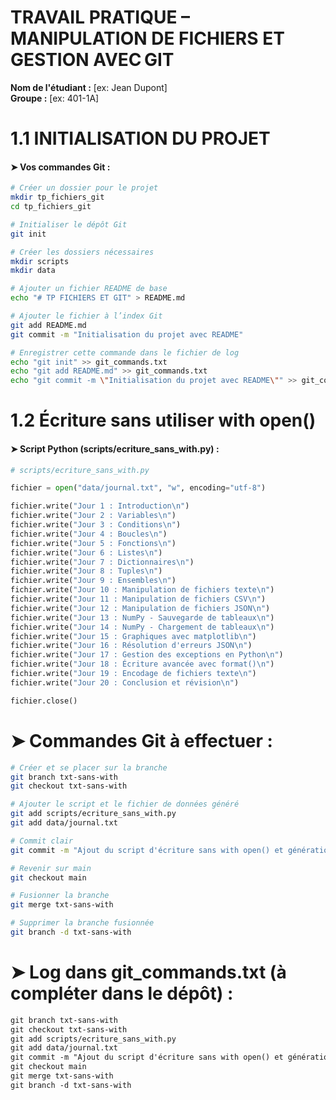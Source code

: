 # TRAVAIL PRATIQUE – MANIPULATION DE FICHIERS ET GESTION AVEC GIT  
**Nom de l'étudiant :** [ex: Jean Dupont]  
**Groupe :** [ex: 401-1A]



# 1.1 INITIALISATION DU PROJET

#### ➤ **Vos commandes Git :**
```bash
# Créer un dossier pour le projet
mkdir tp_fichiers_git
cd tp_fichiers_git

# Initialiser le dépôt Git
git init

# Créer les dossiers nécessaires
mkdir scripts
mkdir data

# Ajouter un fichier README de base
echo "# TP FICHIERS ET GIT" > README.md

# Ajouter le fichier à l’index Git
git add README.md
git commit -m "Initialisation du projet avec README"

# Enregistrer cette commande dans le fichier de log
echo "git init" >> git_commands.txt
echo "git add README.md" >> git_commands.txt
echo "git commit -m \"Initialisation du projet avec README\"" >> git_commands.txt
```



# 1.2 Écriture sans utiliser with open()

#### ➤ **Script Python (scripts/ecriture_sans_with.py) :**

```python
# scripts/ecriture_sans_with.py

fichier = open("data/journal.txt", "w", encoding="utf-8")

fichier.write("Jour 1 : Introduction\n")
fichier.write("Jour 2 : Variables\n")
fichier.write("Jour 3 : Conditions\n")
fichier.write("Jour 4 : Boucles\n")
fichier.write("Jour 5 : Fonctions\n")
fichier.write("Jour 6 : Listes\n")
fichier.write("Jour 7 : Dictionnaires\n")
fichier.write("Jour 8 : Tuples\n")
fichier.write("Jour 9 : Ensembles\n")
fichier.write("Jour 10 : Manipulation de fichiers texte\n")
fichier.write("Jour 11 : Manipulation de fichiers CSV\n")
fichier.write("Jour 12 : Manipulation de fichiers JSON\n")
fichier.write("Jour 13 : NumPy - Sauvegarde de tableaux\n")
fichier.write("Jour 14 : NumPy - Chargement de tableaux\n")
fichier.write("Jour 15 : Graphiques avec matplotlib\n")
fichier.write("Jour 16 : Résolution d'erreurs JSON\n")
fichier.write("Jour 17 : Gestion des exceptions en Python\n")
fichier.write("Jour 18 : Écriture avancée avec format()\n")
fichier.write("Jour 19 : Encodage de fichiers texte\n")
fichier.write("Jour 20 : Conclusion et révision\n")

fichier.close()
```


# ➤ **Commandes Git à effectuer :**
```bash
# Créer et se placer sur la branche
git branch txt-sans-with
git checkout txt-sans-with

# Ajouter le script et le fichier de données généré
git add scripts/ecriture_sans_with.py
git add data/journal.txt

# Commit clair
git commit -m "Ajout du script d'écriture sans with open() et génération de journal.txt"

# Revenir sur main
git checkout main

# Fusionner la branche
git merge txt-sans-with

# Supprimer la branche fusionnée
git branch -d txt-sans-with
```



# ➤ **Log dans git_commands.txt (à compléter dans le dépôt) :**
```txt
git branch txt-sans-with
git checkout txt-sans-with
git add scripts/ecriture_sans_with.py
git add data/journal.txt
git commit -m "Ajout du script d'écriture sans with open() et génération de journal.txt"
git checkout main
git merge txt-sans-with
git branch -d txt-sans-with
```

